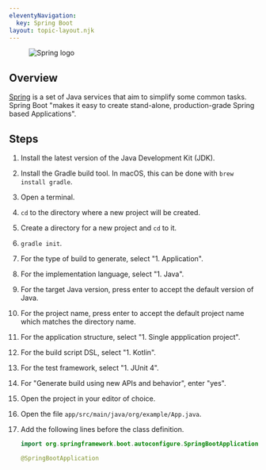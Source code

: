 ```yaml
---
eleventyNavigation:
  key: Spring Boot
layout: topic-layout.njk
---
```


<figure style="width: 30%">
  <img alt="Spring logo"
    src="/blog/assets/spring-logo.png?v={{pkg.version}}">
</figure>

## Overview

<a href="https://spring.io" target="_blank">Spring</a>
is a set of Java services that aim to simplify some common tasks.
Spring Boot "makes it easy to create stand-alone,
production-grade Spring based Applications".

## Steps

1. Install the latest version of the Java Development Kit (JDK).
1. Install the Gradle build tool.
   In macOS, this can be done with `brew install gradle`.
1. Open a terminal.
1. `cd` to the directory where a new project will be created.
1. Create a directory for a new project and `cd` to it.
1. `gradle init`.
1. For the type of build to generate, select "1. Application".
1. For the implementation language, select "1. Java".
1. For the target Java version,
   press enter to accept the default version of Java.
1. For the project name, press enter to accept the default project name
   which matches the directory name.
1. For the application structure, select "1. Single appplication project".
1. For the build script DSL, select "1. Kotlin".
1. For the test framework, select "1. JUnit 4".
1. For "Generate build using new APIs and behavior", enter "yes".
1. Open the project in your editor of choice.
1. Open the file `app/src/main/java/org/example/App.java`.
1. Add the following lines before the class definition.

   ```java
   import org.springframework.boot.autoconfigure.SpringBootApplication;

   @SpringBootApplication
   ```
